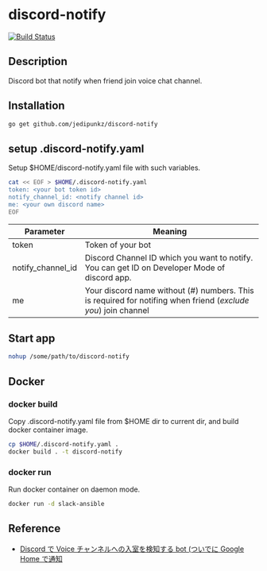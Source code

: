 # discord-notify

[![Build Status](https://travis-ci.org/jedipunkz/discord-notify.svg?branch=master)](https://travis-ci.org/jedipunkz/discord-notify)

## Description

Discord bot that notify when friend join voice chat channel.

## Installation

```bash
go get github.com/jedipunkz/discord-notify
```

## setup .discord-notify.yaml

Setup $HOME/discord-notify.yaml file with such variables.

```bash
cat << EOF > $HOME/.discord-notify.yaml
token: <your bot token id>
notify_channel_id: <notify channel id>
me: <your own discord name>
EOF
```

| Parameter         | Meaning           |
|-------------------|-------------------|
| token             | Token of your bot |
| notify_channel_id | Discord Channel ID which you want to notify. You can get ID on Developer Mode of discord app. |
| me                | Your discord name without (#) numbers. This is required for notifing when friend (*exclude you*) join channel |

## Start app

```bash
nohup /some/path/to/discord-notify
```

## Docker

### docker build

Copy .discord-notify.yaml file from $HOME dir to current dir, and build docker container image.

```bash
cp $HOME/.discord-notify.yaml .
docker build . -t discord-notify
```

### docker run

Run docker container on daemon mode.

```bash
docker run -d slack-ansible
```

## Reference

- [Discord で Voice チャンネルへの入室を検知する bot (ついでに Google Home で通知](https://qiita.com/tyoro/items/abf9dce0e0020573298c)
